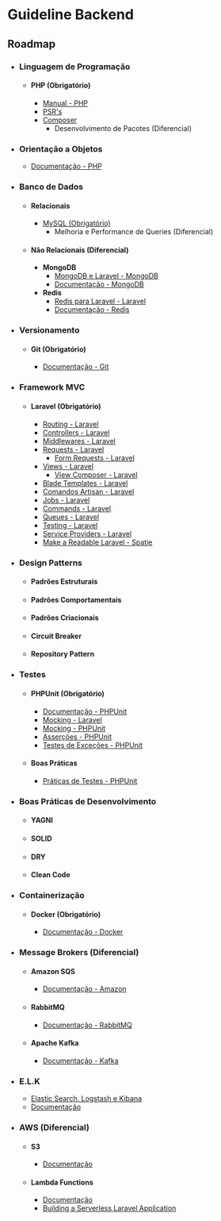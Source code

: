 # Guideline Backend

## Roadmap

 - ### Linguagem de Programação
    - #### PHP (Obrigatório)
        - [Manual - PHP](https://www.php.net/manual/pt_BR/index.php)
        - [PSR's](https://www.php-fig.org/psr/)
        - [Composer](https://getcomposer.org/doc/)
            - Desenvolvimento de Pacotes (Diferencial)
- ### Orientação a Objetos
    - [Documentação - PHP](https://www.php.net/manual/pt_BR/language.oop5.php)
- ### Banco de Dados
    - #### Relacionais
        - [MySQL (Obrigatório)](https://dev.mysql.com/doc/)
            - Melhoria e Performance de Queries (Diferencial)
    - #### Não Relacionais (Diferencial)
        - **MongoDB**
            - [MongoDB e Laravel - MongoDB](https://www.mongodb.com/compatibility/mongodb-laravel-intergration)
            - [Documentação - MongoDB](https://www.mongodb.com/docs/)
        - **Redis**
            - [Redis para Laravel - Laravel](https://laravel.com/docs/master/redis)
            - [Documentação - Redis](https://redis.io/docs/)
- ### Versionamento
    - #### Git (Obrigatório)
        - [Documentação - Git](https://git-scm.com/doc)
- ### Framework MVC
    - #### Laravel (Obrigatório)
        - [Routing - Laravel](https://laravel.com/docs/master/routing)
        - [Controllers - Laravel](https://laravel.com/docs/master/controllers)
        - [Middlewares - Laravel](https://laravel.com/docs/master/middleware)
        - [Requests - Laravel](https://laravel.com/docs/master/requests)
            - [Form Requests - Laravel](https://laravel.com/docs/master/validation#form-request-validation)
        - [Views - Laravel](https://laravel.com/docs/master/views)
            - [View Composer - Laravel](https://laravel.com/docs/master/views#view-composers)
        - [Blade Templates - Laravel](https://laravel.com/docs/master/blade)
        - [Comandos Artisan - Laravel](https://laravel.com/docs/master/artisan#main-content)
        - [Jobs - Laravel](https://laravel.com/docs/master/queues#creating-jobs)
        - [Commands - Laravel](https://laravel.com/docs/master/artisan#writing-commands)
        - [Queues - Laravel](https://laravel.com/docs/master/queues#main-content)
        - [Testing - Laravel](https://laravel.com/docs/master/testing)
        - [Service Providers - Laravel](https://laravel.com/docs/master/providers)
        - [Make a Readable Laravel - Spatie](https://spatie.be/guidelines/laravel-php)
- ### Design Patterns
    - #### Padrões Estruturais
    - #### Padrões Comportamentais
    - #### Padrões Criacionais
    - #### Circuit Breaker
    - #### Repository Pattern
- ### Testes
    - #### PHPUnit (Obrigatório)
        - [Documentação - PHPUnit](https://phpunit.readthedocs.io/pt_BR/latest/)
        - [Mocking - Laravel](https://laravel.com/docs/master/mocking)
        - [Mocking - PHPUnit](https://phpunit.readthedocs.io/pt_BR/latest/test-doubles.html)
        - [Asserções - PHPUnit](https://phpunit.readthedocs.io/pt_BR/latest/assertions.html)
        - [Testes de Exceções - PHPUnit](https://phpunit.readthedocs.io/pt_BR/latest/writing-tests-for-phpunit.html#testando-excecoes)
    - #### Boas Práticas
        - [Práticas de Testes - PHPUnit](https://phpunit.readthedocs.io/pt_BR/latest/testing-practices.html)
- ### Boas Práticas de Desenvolvimento
    - #### YAGNI
    - #### SOLID
    - #### DRY
    - #### Clean Code
- ### Containerização
    - #### Docker (Obrigatório)
        - [Documentação - Docker](https://docs.docker.com/)
- ### Message Brokers (Diferencial)
    - #### Amazon SQS
        - [Documentação - Amazon](https://docs.aws.amazon.com/sqs/index.html)
    - #### RabbitMQ
        - [Documentação - RabbitMQ](https://www.rabbitmq.com/documentation.html)
    - #### Apache Kafka
        - [Documentação - Kafka](https://kafka.apache.org/documentation/)
- ### E.L.K
    - [Elastic Search, Logstash e Kibana](https://www.elastic.co/pt/what-is/elk-stack)
    - [Documentação](https://www.elastic.co/guide/index.html)
- ### AWS (Diferencial)
    - #### S3
        - [Documentação](https://docs.aws.amazon.com/s3/index.html?nc2=h_ql_doc_s3)
    - #### Lambda Functions
        - [Documentação](https://docs.aws.amazon.com/lambda/?id=docs_gateway)
        - [Building a Serverless Laravel Application](https://aws.amazon.com/pt/blogs/compute/the-serverless-lamp-stack-part-4-building-a-serverless-laravel-application/)
